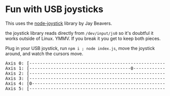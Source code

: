 # Fun with USB joysticks

This uses the [node-joystick](https://github.com/JayBeavers/node-joystick) library by Jay Beavers.

the joystick library reads directly from `/dev/input/js0` so it's doubtful it works outside of Linux.  YMMV.  If you break it you get to keep both pieces.

Plug in your USB joystick, run `npm i ; node index.js`, move the joystick around, and watch the cursors move.

<pre>
Axis 0: [-----------------------------------------------------------------0-------------------------------------------------------]
Axis 1: [--------------------------------------0----------------------------------------------------------------------------------]
Axis 2: [------------------------------------------------------------0------------------------------------------------------------]
Axis 3: [---------------------------------------------------------------------------------------------0---------------------------]
Axis 4: [0------------------------------------------------------------------------------------------------------------------------]
Axis 5: [------------------------------------------------------------------------------------------------------------------------0]
</pre>
